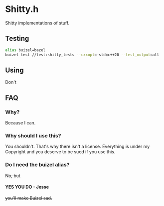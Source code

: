 # Shitty.h

Shitty implementations of stuff.

## Testing

```sh
alias buizel=bazel
buizel test //test:shitty_tests --cxxopt=-std=c++20 --test_output=all
```

## Using

Don't

## FAQ

### Why?

Because I can.

### Why should I use this?

You shouldn't. That's why there isn't a license. Everything is under my
Copyright and you deserve to be sued if you use this.

### Do I need the buizel alias?

~~No, but~~

#### **YES YOU DO** - Jesse

~~you'll make Buizel sad.~~
